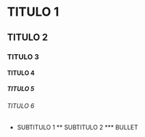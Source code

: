 # TITULO 1
## TITULO 2
### TITULO 3
#### TITULO 4
##### TITULO 5
###### TITULO 6

* SUBTITULO 1
** SUBTITULO 2
*** BULLET
  
